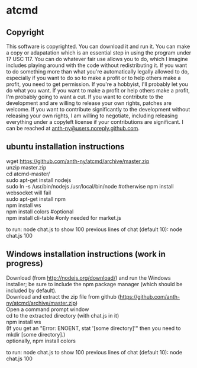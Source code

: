 atcmd
=====

Copyright
---------

This software is copyrighted. You can download it and run it. You can make a copy or adapatation which is an essential step in using the program under 17 USC 117. You can do whatever fair use allows you to do, which I imagine includes playing around with the code without redistributing it. If you want to do something more than what you're automatically legally allowed to do, especially if you want to do so to make a profit or to help others make a profit, you need to get permission. If you're a hobbyist, I'll probably let you do what you want. If you want to make a profit or help others make a profit, I'm probably going to want a cut. If you want to contribute to the development and are willing to release your own rights, patches are welcome. If you want to contribute significantly to the development without releasing your own rights, I am willing to negotiate, including releasing everything under a copyleft license if your contributions are significant. I can be reached at anth-ny@users.noreply.github.com.

ubuntu installation instructions
--------------------------------

wget https://github.com/anth-ny/atcmd/archive/master.zip  
unzip master.zip   
cd atcmd-master/  
sudo apt-get install nodejs  
sudo ln -s /usr/bin/nodejs /usr/local/bin/node #otherwise npm install websocket will fail  
sudo apt-get install npm  
npm install ws  
npm install colors #optional  
npm install cli-table #only needed for market.js

to run: node chat.js
to show 100 previous lines of chat (default 10): node chat.js 100

Windows installation instructions (work in progress)
----------------------------------------------------

Download (from http://nodejs.org/download/) and run the Windows installer; be sure to include the npm package manager (which should be included by default).  
Download and extract the zip file from github (https://github.com/anth-ny/atcmd/archive/master.zip)  
Open a command prompt window  
cd to the extracted directory (with chat.js in it)  
npm install ws  
(If you get an "Error: ENOENT, stat '[some directory]'" then you need to mkdir [some directory].)  
optionally, npm install colors  

to run: node chat.js
to show 100 previous lines of chat (default 10): node chat.js 100
